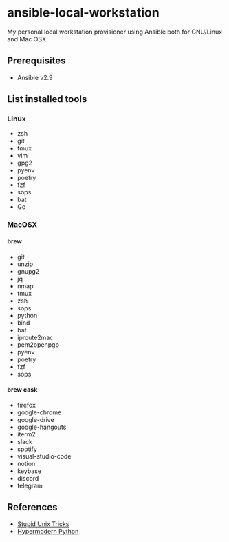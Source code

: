 # ansible-local-workstation
My personal local workstation provisioner using Ansible both for GNU/Linux and Mac OSX.

## Prerequisites
* Ansible v2.9

## List installed tools
### Linux
* zsh
* git
* tmux
* vim
* gpg2
* pyenv
* poetry
* fzf
* sops
* bat
* Go

### MacOSX
#### brew
* git
* unzip
* gnupg2
* jq
* nmap
* tmux
* zsh
* sops
* python
* bind
* bat
* iproute2mac
* pem2openpgp
* pyenv
* poetry
* fzf
* sops

#### brew cask
* firefox
* google-chrome
* google-drive
* google-hangouts
* iterm2
* slack
* spotify
* visual-studio-code
* notion
* keybase
* discord
* telegram

## References
* [Stupid Unix Tricks](https://sneak.berlin/20191011/stupid-unix-tricks/)
* [Hypermodern Python](https://cjolowicz.github.io/posts/hypermodern-python-01-setup/)
